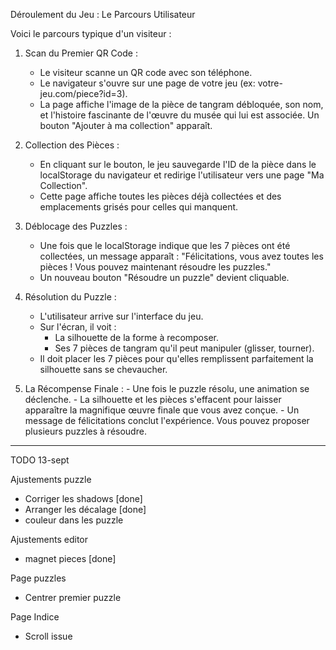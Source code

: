 Déroulement du Jeu : Le Parcours Utilisateur

Voici le parcours typique d'un visiteur :

1. Scan du Premier QR Code :
   - Le visiteur scanne un QR code avec son téléphone.
   - Le navigateur s'ouvre sur une page de votre jeu (ex: votre-jeu.com/piece?id=3).
   - La page affiche l'image de la pièce de tangram débloquée, son nom, et l'histoire fascinante de l'œuvre du musée qui lui est associée. Un bouton "Ajouter à ma collection" apparaît.

2. Collection des Pièces :
   - En cliquant sur le bouton, le jeu sauvegarde l'ID de la pièce dans le localStorage du navigateur et redirige l'utilisateur vers une page "Ma Collection".
   - Cette page affiche toutes les pièces déjà collectées et des emplacements grisés pour celles qui manquent.

3. Déblocage des Puzzles :
   - Une fois que le localStorage indique que les 7 pièces ont été collectées, un message apparaît : "Félicitations, vous avez toutes les pièces ! Vous pouvez maintenant résoudre les puzzles."
   - Un nouveau bouton "Résoudre un puzzle" devient cliquable.

4. Résolution du Puzzle :
   - L'utilisateur arrive sur l'interface du jeu.
   - Sur l'écran, il voit :
     - La silhouette de la forme à recomposer.
     - Ses 7 pièces de tangram qu'il peut manipuler (glisser, tourner).
   - Il doit placer les 7 pièces pour qu'elles remplissent parfaitement la silhouette sans se chevaucher.
5. La Récompense Finale : - Une fois le puzzle résolu, une animation se déclenche. - La silhouette et les pièces s'effacent pour laisser apparaître la magnifique œuvre finale que vous avez conçue. - Un message de félicitations conclut l'expérience. Vous pouvez proposer plusieurs puzzles à résoudre.

---

TODO 13-sept

Ajustements puzzle
- Corriger les shadows [done]
- Arranger les décalage [done]
- couleur dans les puzzle

Ajustements editor
- magnet pieces [done]

Page puzzles
- Centrer premier puzzle

Page Indice
- Scroll issue 